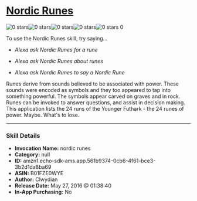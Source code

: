 # [Nordic Runes](http://alexa.amazon.com/#skills/amzn1.echo-sdk-ams.app.561b9374-0cb6-4f61-bce3-3b2d1da8ba69)
![0 stars](../../images/ic_star_border_black_18dp_1x.png)![0 stars](../../images/ic_star_border_black_18dp_1x.png)![0 stars](../../images/ic_star_border_black_18dp_1x.png)![0 stars](../../images/ic_star_border_black_18dp_1x.png)![0 stars](../../images/ic_star_border_black_18dp_1x.png) 0

To use the Nordic Runes skill, try saying...

* *Alexa ask Nordic Runes for a rune*

* *Alexa  ask Nordic Runes about runes*

* *Alexa ask Nordic Runes to say a Nordic Rune*

Runes derive from sounds believed to be associated with power. These sounds were encoded as symbols and they too appeared to tap into something powerful. The symbols appear carved on graves and in rock.  Runes can be invoked to answer questions, and assist in decision making.  This application lists the 24 runs of the Younger Futhark - the 24 runes of power. Maybe. What's to lose.

***

### Skill Details

* **Invocation Name:** nordic runes
* **Category:** null
* **ID:** amzn1.echo-sdk-ams.app.561b9374-0cb6-4f61-bce3-3b2d1da8ba69
* **ASIN:** B01FZE0WYE
* **Author:** Clwydian
* **Release Date:** May 27, 2016 @ 01:38:40
* **In-App Purchasing:** No
